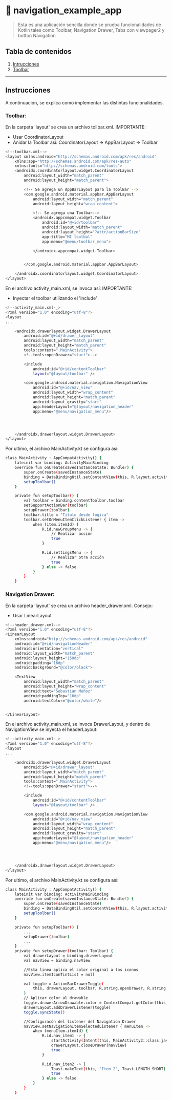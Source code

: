 # 📱 navigation_example_app

> Esta es una aplicación sencilla donde se prueba funcionalidades de Kotlin tales como Toolbar, Navigation Drawer, Tabs con viewpager2 y botton Navigation

## Tabla de contenidos
1. [Intrucciones](##Instrucciones)
2. [Toolbar](###Toolbar)

---

## Instrucciones

A continuación, se explica como implementar las distintas funcionalidades.

### Toolbar:
En la carpeta 'layout' se crea un archivo tollbar.xml. 
IMPORTANTE: 
* Usar CoordinatorLayout
* Anidar la Toolbar así: CoordinatorLayout -> AppBarLayout -> Toolbar
```bash
<!--toolbar.xml-->
<layout xmlns:android="http://schemas.android.com/apk/res/android"
    xmlns:app="http://schemas.android.com/apk/res-auto"
    xmlns:tools="http://schemas.android.com/tools">
    <androidx.coordinatorlayout.widget.CoordinatorLayout
        android:layout_width="match_parent"
        android:layout_height="match_parent">

        <!-- Se agrega un AppBarLayout para la ToolBar -->
        <com.google.android.material.appbar.AppBarLayout
            android:layout_width="match_parent"
            android:layout_height="wrap_content">

            <!-- Se agrega una Toolbar-->
            <androidx.appcompat.widget.Toolbar
                android:id="@+id/toolbar"
                android:layout_width="match_parent"
                android:layout_height="?attr/actionBarSize"
                app:title="MI toolbal"
                app:menu="@menu/toolbar_menu">

            </androidx.appcompat.widget.Toolbar>


        </com.google.android.material.appbar.AppBarLayout>

    </androidx.coordinatorlayout.widget.CoordinatorLayout>
</layout>
```
En el archivo activity_main.xml, se invoca así:
IMPORTANTE:
* Inyectar el toolbar utilizando el 'include'
```bash
<!--activity_main.xml-_>
<?xml version="1.0" encoding="utf-8"?>
<layout
...

    <androidx.drawerlayout.widget.DrawerLayout
        android:id="@+id/drawer_layout"
        android:layout_width="match_parent"
        android:layout_height="match_parent"
        tools:context=".MainActivity">
        <!--tools:openDrawer="start">-->

        <include
            android:id="@+id/contentToolbar"
            layout="@layout/toolbar" />

        <com.google.android.material.navigation.NavigationView
            android:id="@+id/nav_view"
            android:layout_width="wrap_content"
            android:layout_height="match_parent"
            android:layout_gravity="start"
            app:headerLayout="@layout/navigation_header"
            app:menu="@menu/navigation_menu"/>




    </androidx.drawerlayout.widget.DrawerLayout>
</layout>
```
Por ultimo, el archivo MainActivity.kt se configura así:
```bash
class MainActivity : AppCompatActivity() {
    lateinit var binding: ActivityMainBinding
    override fun onCreate(savedInstanceState: Bundle?) {
        super.onCreate(savedInstanceState)
        binding = DataBindingUtil.setContentView(this, R.layout.activity_main)
        setupToolbar()
    }

    private fun setupToolbar() {
        val toolbar = binding.contentToolbar.toolbar
        setSupportActionBar(toolbar)
        setupDrawer(toolbar)
        toolbar.title = "Titulo desde logica"
        toolbar.setOnMenuItemClickListener { item ->
            when (item.itemId) {
                R.id.newGroupMenu -> {
                    // Realizar acción
                    true
                }

                R.id.settingsMenu -> {
                    // Realizar otra acción
                    true
                } else -> false
            }
        }
    }
```
### Navigation Drawer:
En la carpeta 'layout' se crea un archivo header_drawer.xml. 
Consejo: 
* Usar LinearLayout
```bash
<!--header_drawer.xml-->
<?xml version="1.0" encoding="utf-8"?>
<LinearLayout
    xmlns:android="http://schemas.android.com/apk/res/android"
    android:id="@+id/navigationHeader"
    android:orientation="vertical"
    android:layout_width="match_parent"
    android:layout_height="150dp"
    android:padding="16dp"
    android:background="@color/black">

    <TextView
        android:layout_width="match_parent"
        android:layout_height="wrap_content"
        android:text="Sebastian Muñoz"
        android:paddingTop="16dp"
        android:textColor="@color/white"/>


</LinearLayout>
```
En el archivo activity_main.xml, se invoca DrawerLayout, y dentro de NavigationView se inyecta el headerLayout:
```bash
<!--activity_main.xml-_>
<?xml version="1.0" encoding="utf-8"?>
<layout
...

    <androidx.drawerlayout.widget.DrawerLayout
        android:id="@+id/drawer_layout"
        android:layout_width="match_parent"
        android:layout_height="match_parent"
        tools:context=".MainActivity">
        <!--tools:openDrawer="start">-->

        <include
            android:id="@+id/contentToolbar"
            layout="@layout/toolbar" />

        <com.google.android.material.navigation.NavigationView
            android:id="@+id/nav_view"
            android:layout_width="wrap_content"
            android:layout_height="match_parent"
            android:layout_gravity="start"
            app:headerLayout="@layout/navigation_header"
            app:menu="@menu/navigation_menu"/>




    </androidx.drawerlayout.widget.DrawerLayout>
</layout>
```
Por ultimo, el archivo MainActivity.kt se configura así:
```bash
class MainActivity : AppCompatActivity() {
    lateinit var binding: ActivityMainBinding
    override fun onCreate(savedInstanceState: Bundle?) {
        super.onCreate(savedInstanceState)
        binding = DataBindingUtil.setContentView(this, R.layout.activity_main)
        setupToolbar()
    }

    private fun setupToolbar() {
        ...
        setupDrawer(toolbar)
        ...
    }
    private fun setupDrawer(toolbar: Toolbar) {
        val drawerLayout = binding.drawerLayout
        val navView = binding.navView

        //Esta linea aplica el color original a los iconos
        navView.itemIconTintList = null

        val toggle = ActionBarDrawerToggle(
            this, drawerLayout, toolbar, R.string.openDrawer, R.string.closeDrawer
        )
        // Aplicar color al drawable
        toggle.drawerArrowDrawable.color = ContextCompat.getColor(this, R.color.white)
        drawerLayout.addDrawerListener(toggle)
        toggle.syncState()

        //Configuracón del listener del Navigation Drawer
        navView.setNavigationItemSelectedListener { menuItem ->
            when (menuItem.itemId) {
                R.id.nav_item1 -> {
                    startActivity(Intent(this, MainActivity2::class.java))
                    drawerLayout.closeDrawer(navView)
                    true
                }

                R.id.nav_iten2 -> {
                    Toast.makeText(this, "Item 2", Toast.LENGTH_SHORT).show()
                    true
                } else -> false
            }
        }
    }
```
